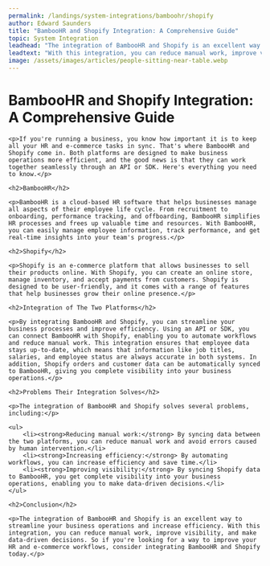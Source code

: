 ```yaml
---
permalink: /landings/system-integrations/bamboohr/shopify
author: Edward Saunders
title: "BambooHR and Shopify Integration: A Comprehensive Guide"
topic: System Integration
leadhead: "The integration of BambooHR and Shopify is an excellent way to streamline your business operations and increase efficiency"
leadtext: "With this integration, you can reduce manual work, improve visibility, and make data-driven decisions. So if you're looking for a way to improve your HR and e-commerce workflows, consider integrating BambooHR and Shopify today."
image: /assets/images/articles/people-sitting-near-table.webp
---
```

<div class="arttext">
	<h1>BambooHR and Shopify Integration: A Comprehensive Guide</h1>

	<p>If you're running a business, you know how important it is to keep all your HR and e-commerce tasks in sync. That's where BambooHR and Shopify come in. Both platforms are designed to make business operations more efficient, and the good news is that they can work together seamlessly through an API or SDK. Here's everything you need to know.</p>

	<h2>BambooHR</h2>

	<p>BambooHR is a cloud-based HR software that helps businesses manage all aspects of their employee life cycle. From recruitment to onboarding, performance tracking, and offboarding, BambooHR simplifies HR processes and frees up valuable time and resources. With BambooHR, you can easily manage employee information, track performance, and get real-time insights into your team's progress.</p>

	<h2>Shopify</h2>

	<p>Shopify is an e-commerce platform that allows businesses to sell their products online. With Shopify, you can create an online store, manage inventory, and accept payments from customers. Shopify is designed to be user-friendly, and it comes with a range of features that help businesses grow their online presence.</p>

	<h2>Integration of The Two Platforms</h2>

	<p>By integrating BambooHR and Shopify, you can streamline your business processes and improve efficiency. Using an API or SDK, you can connect BambooHR with Shopify, enabling you to automate workflows and reduce manual work. This integration ensures that employee data stays up-to-date, which means that information like job titles, salaries, and employee status are always accurate in both systems. In addition, Shopify orders and customer data can be automatically synced to BambooHR, giving you complete visibility into your business operations.</p>

	<h2>Problems Their Integration Solves</h2>

	<p>The integration of BambooHR and Shopify solves several problems, including:</p>

	<ul>
		<li><strong>Reducing manual work:</strong> By syncing data between the two platforms, you can reduce manual work and avoid errors caused by human intervention.</li>
		<li><strong>Increasing efficiency:</strong> By automating workflows, you can increase efficiency and save time.</li>
		<li><strong>Improving visibility:</strong> By syncing Shopify data to BambooHR, you get complete visibility into your business operations, enabling you to make data-driven decisions.</li>
	</ul>

	<h2>Conclusion</h2>

	<p>The integration of BambooHR and Shopify is an excellent way to streamline your business operations and increase efficiency. With this integration, you can reduce manual work, improve visibility, and make data-driven decisions. So if you're looking for a way to improve your HR and e-commerce workflows, consider integrating BambooHR and Shopify today.</p>

</div>
